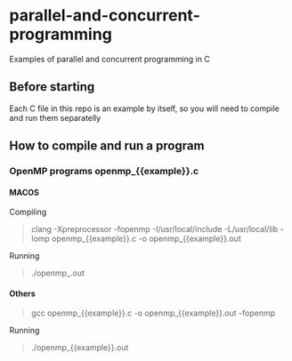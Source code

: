 # parallel-and-concurrent-programming
Examples of parallel and concurrent programming in C

## Before starting

Each C file in this repo is an example by itself, so you will need to compile and run them separatelly

## How to compile and run a program

### OpenMP programs openmp_{{example}}.c

#### MACOS
Compiling
> clang -Xpreprocessor -fopenmp -I/usr/local/include -L/usr/local/lib -lomp openmp_{{example}}.c -o openmp_{{example}}.out

Running
> ./openmp_<example>.out

#### Others
> gcc openmp_{{example}}.c -o openmp_{{example}}.out -fopenmp

Running
> ./openmp_{{example}}.out